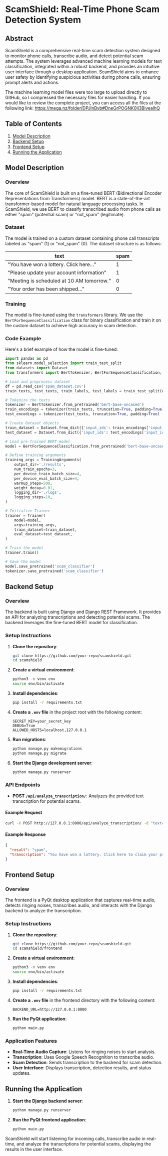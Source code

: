 # ScamShield: Real-Time Phone Scam Detection System

## Abstract

ScamShield is a comprehensive real-time scam detection system designed to monitor phone calls, transcribe audio, and detect potential scam attempts. The system leverages advanced machine learning models for text classification, integrated within a robust backend, and provides an intuitive user interface through a desktop application. ScamShield aims to enhance user safety by identifying suspicious activities during phone calls, ensuring prompt alerts and actions.

The machine learning model files were too large to upload directly to GitHub, so I compressed the necessary files for easier handling. If you would like to review the complete project, you can access all the files at the following link: https://mega.nz/folder/DPJlnByb#DneGrPOGNK0Ii3BivealhQ

## Table of Contents

1. [Model Description](#model-description)
2. [Backend Setup](#backend-setup)
3. [Frontend Setup](#frontend-setup)
4. [Running the Application](#running-the-application)

## Model Description

### Overview

The core of ScamShield is built on a fine-tuned BERT (Bidirectional Encoder Representations from Transformers) model. BERT is a state-of-the-art transformer-based model for natural language processing tasks. In ScamShield, we use BERT to classify transcribed audio from phone calls as either "spam" (potential scam) or "not_spam" (legitimate).

### Dataset

The model is trained on a custom dataset containing phone call transcripts labeled as "spam" (1) or "not_spam" (0). The dataset structure is as follows:

| text                                     | spam |
|------------------------------------------|------|
| "You have won a lottery. Click here..."  | 1    |
| "Please update your account information" | 1    |
| "Meeting is scheduled at 10 AM tomorrow."| 0    |
| "Your order has been shipped..."         | 0    |

### Training

The model is fine-tuned using the `transformers` library. We use the `BertForSequenceClassification` class for binary classification and train it on the custom dataset to achieve high accuracy in scam detection.

### Code Example

Here's a brief example of how the model is fine-tuned:

```python
import pandas as pd
from sklearn.model_selection import train_test_split
from datasets import Dataset
from transformers import BertTokenizer, BertForSequenceClassification, Trainer, TrainingArguments

# Load and preprocess dataset
df = pd.read_csv('spam_dataset.csv')
train_texts, test_texts, train_labels, test_labels = train_test_split(df['text'].tolist(), df['spam'].tolist(), test_size=0.2)

# Tokenize the texts
tokenizer = BertTokenizer.from_pretrained('bert-base-uncased')
train_encodings = tokenizer(train_texts, truncation=True, padding=True)
test_encodings = tokenizer(test_texts, truncation=True, padding=True)

# Create Dataset objects
train_dataset = Dataset.from_dict({'input_ids': train_encodings['input_ids'], 'attention_mask': train_encodings['attention_mask'], 'labels': train_labels})
test_dataset = Dataset.from_dict({'input_ids': test_encodings['input_ids'], 'attention_mask': test_encodings['attention_mask'], 'labels': test_labels})

# Load pre-trained BERT model
model = BertForSequenceClassification.from_pretrained('bert-base-uncased')

# Define training arguments
training_args = TrainingArguments(
    output_dir='./results',
    num_train_epochs=3,
    per_device_train_batch_size=4,
    per_device_eval_batch_size=4,
    warmup_steps=500,
    weight_decay=0.01,
    logging_dir='./logs',
    logging_steps=10,
)

# Initialize Trainer
trainer = Trainer(
    model=model,
    args=training_args,
    train_dataset=train_dataset,
    eval_dataset=test_dataset,
)

# Train the model
trainer.train()

# Save the model
model.save_pretrained('scam_classifier')
tokenizer.save_pretrained('scam_classifier')
```

## Backend Setup

### Overview

The backend is built using Django and Django REST Framework. It provides an API for analyzing transcriptions and detecting potential scams. The backend leverages the fine-tuned BERT model for classification.

### Setup Instructions

1. **Clone the repository**:
   ```bash
   git clone https://github.com/your-repo/scamshield.git
   cd scamshield
   ```

2. **Create a virtual environment**:
   ```bash
   python3 -m venv env
   source env/bin/activate
   ```

3. **Install dependencies**:
   ```bash
   pip install -r requirements.txt
   ```

4. **Create a `.env` file** in the project root with the following content:
   ```plaintext
   SECRET_KEY=your_secret_key
   DEBUG=True
   ALLOWED_HOSTS=localhost,127.0.0.1
   ```

5. **Run migrations**:
   ```bash
   python manage.py makemigrations
   python manage.py migrate
   ```

6. **Start the Django development server**:
   ```bash
   python manage.py runserver
   ```

### API Endpoints

- **POST `/api/analyze_transcription/`**: Analyzes the provided text transcription for potential scams.

#### Example Request

```bash
curl -X POST http://127.0.0.1:8000/api/analyze_transcription/ -d "text=You have won a lottery. Click here to claim your prize."
```

#### Example Response

```json
{
  "result": "spam",
  "transcription": "You have won a lottery. Click here to claim your prize."
}
```

## Frontend Setup

### Overview

The frontend is a PyQt desktop application that captures real-time audio, detects ringing noises, transcribes audio, and interacts with the Django backend to analyze the transcription.

### Setup Instructions

1. **Clone the repository**:
   ```bash
   git clone https://github.com/your-repo/scamshield.git
   cd scamshield/frontend
   ```

2. **Create a virtual environment**:
   ```bash
   python3 -m venv env
   source env/bin/activate
   ```

3. **Install dependencies**:
   ```bash
   pip install -r requirements.txt
   ```

4. **Create a `.env` file** in the frontend directory with the following content:
   ```plaintext
   BACKEND_URL=http://127.0.0.1:8000
   ```

5. **Run the PyQt application**:
   ```bash
   python main.py
   ```

### Application Features

- **Real-Time Audio Capture**: Listens for ringing noises to start analysis.
- **Transcription**: Uses Google Speech Recognition to transcribe audio.
- **Scam Detection**: Sends transcription to the backend for scam detection.
- **User Interface**: Displays transcription, detection results, and status updates.

## Running the Application

1. **Start the Django backend server**:
   ```bash
   python manage.py runserver
   ```

2. **Run the PyQt frontend application**:
   ```bash
   python main.py
   ```

ScamShield will start listening for incoming calls, transcribe audio in real-time, and analyze the transcriptions for potential scams, displaying the results in the user interface.
